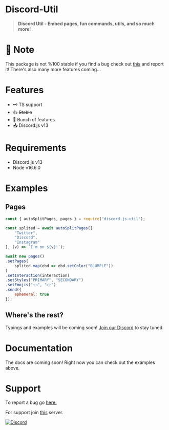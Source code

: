 # Discord-Util
> **Discord Util - Embed pages, fun commands, utils, and so much more!**

# 📝 Note
This package is not %100 stable if you find a bug check out [this](#support) and report it! There's also many more features coming...

# Features
- 🗝️ TS support
- 👍 ~~Stable~~
- 📃 Bunch of features
- 📤 Discord.js v13

# Requirements
- Discord.js v13
- Node v16.6.0

# Examples
## Pages
```js
const { autoSplitPages, pages } = require("discord.js-util");

const splited = await autoSplitPages([
    "Twitter",
    "Discord",
    "Instagram"
], (v) => `I'm on ${v}!`);

await new pages()
.setPages(
    splited.map(ebd => ebd.setColor("BLURPLE"))
)
.setInteraction(interaction)
.setStyles("PRIMARY", "SECONDARY")
.setEmojis("👈", "👉")
.send({
    ephemeral: true
});
```
## Where's the rest?
Typings and examples will be coming soon! [Join our Discord](https://discord.gg/Fv9WDngH7n) to stay tuned.

# Documentation
The docs are coming soon! Right now you can check out the examples above.

# Support
To report a bug go [here.](https://github.com/Diswumpus/Discord-Util/issues)

For support join [this](https://discord.gg/Fv9WDngH7n) server.

[![Discord](https://invidget.switchblade.xyz/834199640702320650)](https://discord.gg/f6s684ys)
